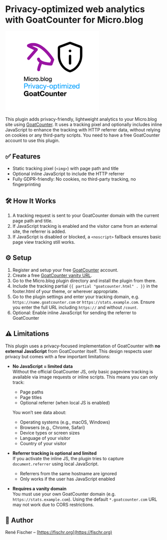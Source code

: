 # Privacy-optimized web analytics with GoatCounter for Micro.blog

<img src="logo.png" alt="GoatCounter for Micro.blog - Privacy-optimized" width="300">

This plugin adds privacy-friendly, lightweight analytics to your Micro.blog site using [GoatCounter](https://www.goatcounter.com). It uses a tracking pixel and optionally includes inline JavaScript to enhance the tracking with HTTP referrer data, without relying on cookies or any third-party scripts. You need to have a free GoatCounter account to use this plugin.

## ✅ Features

- Static tracking pixel (`<img>`) with page path and title
- Optional inline JavaScript to include the HTTP referrer
- Fully GDPR-friendly: No cookies, no third-party tracking, no fingerprinting

## 🛠 How It Works
1. A tracking request is sent to your GoatCounter domain with the current page path and title.
2. If JavaScript tracking is enabled and the visitor came from an external site, the referrer is added.
3. If JavaScript is disabled or blocked, a `<noscript>` fallback ensures basic page view tracking still works.

## ⚙️ Setup
1. Register and setup your free [GoatCounter](https://www.goatcounter.com) account.
2. Create a free [GoatCounter vanity URL](https://www.goatcounter.com/help/faq#custom-domain).
3. Go to the Micro.blog plugin directory and install the plugin from there.
4. Include the tracking partial `{{ partial "goatcounter.html" . }}` in the footer.html of your theme, or wherever appropriate.
5. Go to the plugin settings and enter your tracking domain, e.g. `https://name.goatcounter.com` or `https://stats.example.com`. Ensure you enter the full URL including `https://` and without `/count`.
6. Optional: Enable inline JavaScript for sending the referrer to GoatCounter

## ⚠️ Limitations
This plugin uses a privacy-focused implementation of GoatCounter with **no external JavaScript** from GoatCounter itself. This design respects user privacy but comes with a few important limitations:

- **No JavaScript = limited data**  
  Without the official GoatCounter JS, only basic pageview tracking is available via image requests or inline scripts. This means you can only track:
  - Page paths
  - Page titles
  - Optional referrer (when local JS is enabled)

  You won’t see data about:
  - Operating systems (e.g., macOS, Windows)
  - Browsers (e.g., Chrome, Safari)
  - Device types or screen sizes
  - Language of your visitor
  - Country of your visitor

- **Referrer tracking is optional and limited**  
  If you activate the inline JS, the plugin tries to capture `document.referrer` using local JavaScript.
  - Referrers from the same hostname are ignored
  - Only works if the user has JavaScript enabled

- **Requires a vanity domain**  
  You must use your own GoatCounter domain (e.g. `https://stats.example.com`). Using the default `*.goatcounter.com` URL may not work due to CORS restrictions.


## 👤 Author
René Fischer – [https://fischr.org](https://fischr.org)
